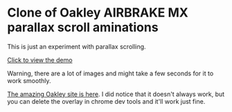# Clone of Oakley AIRBRAKE MX parallax scroll aminations

This is just an experiment with parallax scrolling.

[Click to view the demo](http://htmlpreview.github.io/?https://github.com/rjlowes/oakley-airbrake-mx-clone/blob/master/parallax.html)

Warning, there are a lot of images and might take a few seconds for it to work smoothly.

[The amazing Oakley site is here](http://moto.oakley.com/). I did notice that it doesn't always work, but you can delete the overlay in chrome dev tools and it'll work just fine.
